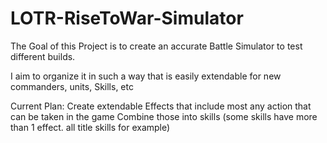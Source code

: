 # LOTR-RiseToWar-Simulator
The Goal of this Project is to create an accurate Battle Simulator to test different builds.

I aim to organize it in such a way that is easily extendable for new commanders, units, Skills, etc

Current Plan:
Create extendable Effects that include most any action that can be taken in the game
Combine those into skills (some skills have more than 1 effect. all title skills for example)